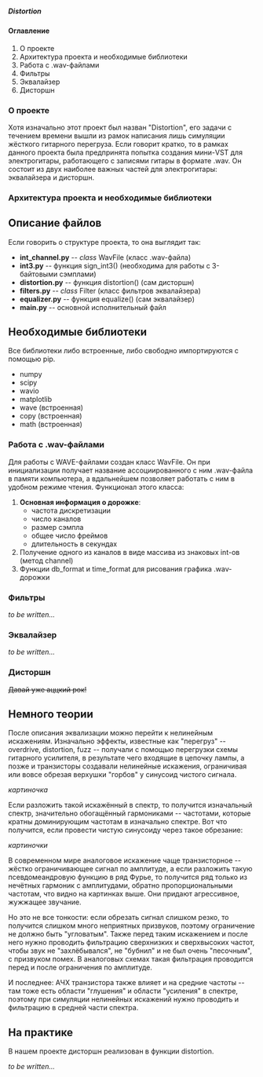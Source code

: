 ##### Distortion

#### Оглавление

1. О проекте
2. Архитектура проекта и необходимые библиотеки
3. Работа с .wav-файлами
4. Фильтры
5. Эквалайзер
6. Дисторшн

### О проекте

Хотя изначально этот проект был назван "Distortion", его задачи с течением времени вышли из рамок написания
лишь симуляции жёсткого гитарного перегруза. Если говорит кратко, то в рамках данного проекта была предпринята
попытка создания мини-VST для электрогитары, работающего с записями гитары в формате .wav. Он состоит из двух
наиболее важных частей для электрогитары: эквалайзера и дисторшн.

### Архитектура проекта и необходимые библиотеки

## Описание файлов

Если говорить о структуре проекта, то она выглядит так:
* **int_channel.py** -- _class_ WavFile (класс .wav-файла)
* **int3.py** -- функция sign_int3() (необходима для работы с 3-байтовыми сэмплами)
* **distortion.py** -- функция distortion() (сам дисторшн)
* **filters.py** -- _class_ Filter (класс фильтров эквалайзера)
* **equalizer.py** -- функция equalize() (сам эквалайзер)
* **main.py** -- основной исполнительный файл

## Необходимые библиотеки

Все библиотеки либо встроенные, либо свободно импортируются с помощью pip.
* numpy
* scipy
* wavio
* matplotlib
* wave (встроенная)
* copy (встроенная)
* math (встроенная)

### Работа с .wav-файлами

Для работы с WAVE-файлами создан класс WavFile. Он при инициализации получает название ассоциированного с ним
.wav-файла в памяти компьютера, а вдальнейшем позволяет работать с ним в удобном режиме чтения. Функционал этого класcа:
1. **Основная информация о дорожке**:
	* частота дискретизации
	* число каналов
	* размер сэмпла
	* общее число фреймов
	* длительность в секундах
2. Получение одного из каналов в виде массива из знаковых int-ов (метод channel)
3. Функции db_format и time_format для рисования графика .wav-дорожки

### Фильтры

_to be written..._

### Эквалайзер

_to be written..._

### Дисторшн

~~Давай уже аццкий рок!~~

## Немного теории

После описания эквализации можно перейти к нелинейным искажениям. Изначально эффекты, известные как "перегруз" --
overdrive, distortion, fuzz -- получали с помощью перегрузки схемы гитарного усилителя, в результате чего входящие
в цепочку лампы, а позже и транзисторы создавали нелинейные искажения, ограничивая или вовсе обрезая верхушки
"горбов" у синусоид чистого сигнала.

_картиночка_

Если разложить такой искажённый в спектр, то получится изначальный спектр, значительно обогащённый гармониками -- частотами,
которые кратны доминирующим частотам в изначально спектре. Вот что получится, если провести чистую синусоиду через такое
обрезание:

_картиночки_

В современном мире аналоговое искажение чаще транзисторное -- жёстко ограничивающее сигнал по амплитуде, а если разложить 
такую псевдомеандровую функцию в ряд Фурье, то получится ряд только из нечётных гармоник с амплитудами, обратно 
пропорциональными частотам, что видно на картинках выше. Они придают агрессивное, жужжащее звучание.

Но это не все тонкости: если обрезать сигнал слишком резко, то получится слишком много неприятных призвуков, поэтому ограничение
не должно быть "угловатым". Также перед таким искажением и после него нужно проводить фильтрацию сверхнизких и сверхвысоких
частот, чтобы звук не "захлёбывался", не "бубнил" и не был очень "песочным", с призвуком помех. В аналоговых схемах такая
фильтрация проводится перед и после ограничения по амплитуде.

И последнее: АЧХ транзистора также влияет и на средние частоты -- там тоже есть области "глушения" и области "усиления" в спектре,
поэтому при симуляции нелинейных искажений нужно проводить и фильтрацию в средней части спектра.

## На практике

В нашем проекте дисторшн реализован в функции distortion.

_to be written..._
